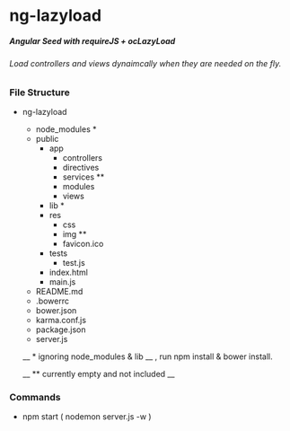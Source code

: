 # ng-lazyload
##### Angular Seed with requireJS + ocLazyLoad
###### Load controllers and views dynaimcally when they are needed on the fly.


### File Structure

- ng-lazyload
  - node_modules *
  - public
    - app
      - controllers
      - directives
      - services **
      - modules
      - views
    - lib *
    - res
      - css
      - img **
      - favicon.ico
    - tests
      - test.js
    - index.html
    - main.js
  - README.md
  - .bowerrc
  - bower.json
  - karma.conf.js
  - package.json
  - server.js

  __ * ignoring node_modules & lib __ , run npm install & bower install.

  __ ** currently empty and not included __ 

### Commands
- npm start  ( nodemon server.js -w )